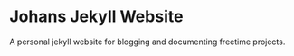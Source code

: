Johans Jekyll Website
=====================

A personal jekyll website for blogging and documenting freetime projects.
